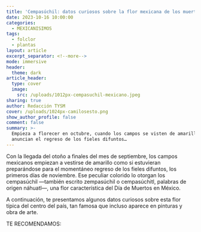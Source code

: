 ```yaml
---
title: 'Cempasúchil: datos curiosos sobre la flor mexicana de los muertos'
date: 2023-10-16 10:00:00
categories:
  - MEXICANISIMOS
tags:
  - folclor
  - plantas
layout: article
excerpt_separator: <!--more-->
mode: immersive
header:
  theme: dark
article_header:
  type: cover
  image:
    src: /uploads/1012px-cempasuchil-mexicano.jpeg
sharing: true
author: Redacción TYSM
cover: /uploads/1024px-camilosesto.png
show_author_profile: false
comment: false
summary: >-
  Empieza a florecer en octubre, cuando los campos se visten de amarillo y
  anuncian el regreso de los fieles difuntos…
---
```

Con la llegada del otoño a finales del mes de septiembre, los campos mexicanos empiezan a vestirse de amarillo como si estuvieran preparándose para el momentáneo regreso de los fieles difuntos, los primeros días de noviembre. Ese peculiar colorido lo otorgan los cempasúchil —también escrito zempasúchil o cempasúchitl, palabras de origen náhuatl—, una flor característica del Día de Muertos en México.&nbsp;

A continuación, te presentamos algunos datos curiosos sobre esta flor típica del centro del país, tan famosa que incluso aparece en pinturas y obra de arte.

TE RECOMENDAMOS:&nbsp;